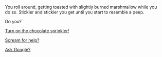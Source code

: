 You roll around, getting toasted with slightly burned marshmallow while
you do so.  Stickier and stickier you get until you start to resemble a peep.

Do you?

[Turn on the chocolate sprinkler!](../sprinkler/eating-chocolate.md)

[Scream for help?](../../sleep/scream-help/scream-help.md)

[Ask Google?](https://www.google.com)